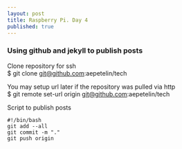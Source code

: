 ```yaml
---
layout: post
title: Raspberry Pi. Day 4
published: true
---
```


### Using github and jekyll to publish posts  
Clone repository for ssh   
	$ git clone git@github.com:aepetelin/tech  

You may setup url later if the repository was pulled via http   
	$ git remote set-url origin git@github.com:aepetelin/tech  

Script to publish posts   
	
	#!/bin/bash  
	git add --all
	git commit -m "."  
	git push origin  



